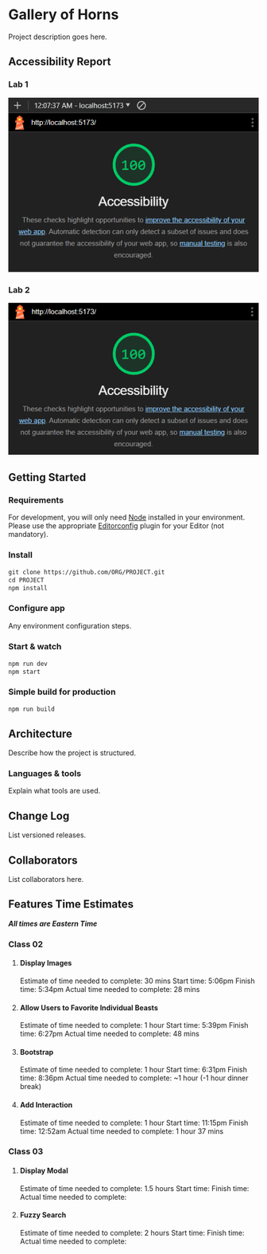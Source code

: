# Gallery of Horns

Project description goes here.

## Accessibility Report

### Lab 1

![Lighthouse report, score: 100](/lighthouse-reports/lab1-report.png)

### Lab 2

![Lighthouse report, score: 100](/lighthouse-reports/lab2-report.png)

## Getting Started

### Requirements

For development, you will only need [Node](http://nodejs.org/) installed in your environment.
Please use the appropriate [Editorconfig](http://editorconfig.org/) plugin for your Editor (not mandatory).

### Install

    git clone https://github.com/ORG/PROJECT.git
    cd PROJECT
    npm install

### Configure app

Any environment configuration steps.

### Start & watch

    npm run dev
    npm start

### Simple build for production

    npm run build

## Architecture

Describe how the project is structured.

### Languages & tools

Explain what tools are used.

## Change Log

List versioned releases.

## Collaborators

List collaborators here.

## Features Time Estimates

***All times are Eastern Time***

### Class 02

1. #### Display Images

    Estimate of time needed to complete: 30 mins
    Start time: 5:06pm
    Finish time: 5:34pm
    Actual time needed to complete: 28 mins

2. #### Allow Users to Favorite Individual Beasts

    Estimate of time needed to complete: 1 hour
    Start time: 5:39pm
    Finish time: 6:27pm
    Actual time needed to complete: 48 mins

3. #### Bootstrap

    Estimate of time needed to complete: 1 hour
    Start time: 6:31pm
    Finish time: 8:36pm
    Actual time needed to complete: ~1 hour (-1 hour dinner break)

4. #### Add Interaction

    Estimate of time needed to complete: 1 hour
    Start time: 11:15pm
    Finish time: 12:52am
    Actual time needed to complete: 1 hour 37 mins

### Class 03

1. #### Display Modal

    Estimate of time needed to complete: 1.5 hours
    Start time:
    Finish time:
    Actual time needed to complete:

2. #### Fuzzy Search

    Estimate of time needed to complete: 2 hours
    Start time:
    Finish time:
    Actual time needed to complete:

